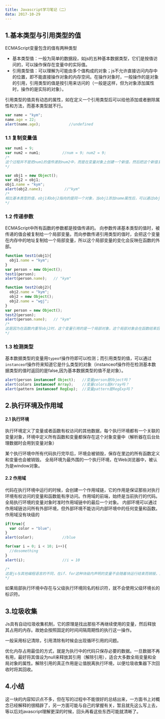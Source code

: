 ```yaml
---
title: Javascript学习笔记（二）
data: 2017-10-29
---
```


## 1.基本类型与引用类型的值

ECMAScript变量包含的值有两种类型

- 基本类型值：一般为简单的数据段，如js的五种基本数据类型，它们是按值访问的，可以操作保存在变量中的实际值。
- 引用类型值：可以理解为可能由多个值构成的对象；js不允许直接访问内存中的位置，即不能直接操作对象的内存空间。在操作对象时，一般操作的是对象的引用，引用类型的值是按引用来访问的（一般是这样，但为对象添加属性时，操作的是实际的对象）。

引用类型的值具有动态的属性，如在定义一个引用类型后可以给他添加或者删除属性和方法，而基本类型就不行。

``` javascript
var name = "kym";
name.age = 22;
alert(name.age);             //undefined
```

### 1.1 复制变量值

``` javascript
var num1 = 9;
var num2 = num1;          //num = 9; num2 = 9;
/*
这个过程并不是把num1的值传递到num2中，而是在变量对象上创建一个新值，然后把这个新值复制到为新变量分配的位置上，故num2以后的操作不会影响num1。
*/
```

``` javascript
var obj1 = new Object();
var obj2 = obj1;
obj1.name = "kym";
alert(obj2.name);          //"kym"
/*
相比基本类型的值，obj1和obj2指向的是同一个对象，当obj1添加name属性后，可以通过obj2来访问这个对象。
*/
```

### 1.2 传递参数

ECMAScript中所有函数的参数都是按值传递的。
向参数传递基本类型的值时，被传递的值会被复制给一个局部变量。而向参数传递引用类型的值时，会把这个变量在内存中的地址复制给一个局部变量，所以这个局部变量的变化会反映在函数的外部。

``` javascript
function test1(obj1){
  obj1.name = "kym";
}
var person = new Object();
test1(person);
alert(person.name);   // "kym"
```

``` javascript
function test2(obj2){
  obj2.name = "kym";
  obj2 = new Object();
  obj2.name = "wgj";
}
var person = new Object();
test2(person);
alert(person.name);   // "kym"
/*
这是因为在函数内重写obj2时，这个变量引用的是一个局部对象，这个局部对象会在函数结束后被销毁，同时也证明了函数的参数是按值传递的，不是按引用传递的。
*/
```

### 1.3 检测类型

基本数据类型的变量用`typeof`操作符即可以检测；而引用类型的值，可以通过`instanceof`操作符来知道它是什么类型的对象（instanceof操作符在检测基本数据类型的值时返回的是false,因为基本数据类型的值不是对象）。

``` javascript
alert(person instanceof Object);   //变量person是Object吗？
alert(colors instanceof Array);    //变量colors是Array吗？
alert(pattern instanceof RegExp);  //变量pattern是RegExp吗？
```

## 2.执行环境及作用域

#### 2.1 执行环境

执行环境定义了变量或者函数有权访问的其他数据，每个执行环境都有一个关联的变量对象，环境中定义所有函数和变量都保存在这个对象变量中（解析器在后台处理数据时会用到变量对象）

某个执行环境中所有代码执行完毕后，环境会被销毁，保存在里边的所有函数定义和变量也会被销毁。
全局环境为最外围的一个执行环境，在Web浏览器中，被认为是window对象。

#### 2.2 作用域

代码在执行环境中运行的时候，会创建一个作用域链，它的作用是保证那些对执行环境有权访问的变量和函数能有序访问。作用域的前端，始终是当前执行的代码。全局执行环境的变量对象时准时作用域链中的最后一个对象。
内部环境可以通过作用域链访问所有外部环境，但外部环境不能访问内部环境中的任何变量和函数。
作用域没有块级的
``` javascript
if(true){
  var color = "blue";
}
alert(color);             //blue

for(var i = 0; i < 10; i++){
  //dosomething
}
alert(i);                 //i = 10

/*
这是js与其他编程语言的不同，在if、for这种块级内声明的变量不会随着块运行结束而销毁，而是将它添加在了当前的执行环境中。
*/
```

如果局部执行环境中存在与父级执行环境同名的标识符，就不会使用父级环境长的标识符。

## 3.垃圾收集

Js具有自动垃圾收集机制，它的原理是找出那些不再继续使用的变量，然后释放其占用的内存。故她会按照固定的时间间隔周期性的执行这一操作。

一般采用标记清除，引用清除有时候会出现循环引用的问题。

优化内存占用最佳的方式，就是为执行中的代码只保存必要的数据。一旦数据不再有用，最好将其值设为null来释放其引用（解除引用），适合大多数全局变量和全局对象的属性。解除引用的真正作用是让值脱离执行环境，以便垃圾收集器下次回收时将其回收。

## 4.小结

这一块的内容知识点不多，但在写的过程中不能很好的总结出来，一方面书上对概念已经解释的很精辟了，另一方面可能与自己的掌握有关，暂且就先这么写上去，等以后对javascript理解更深的时候，回头再看这些东西可能就清晰了。